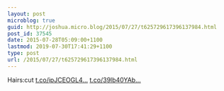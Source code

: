 ```yaml
---
layout: post
microblog: true
guid: http://joshua.micro.blog/2015/07/27/t625729617396137984.html
post_id: 37545
date: 2015-07-28T05:09:00+1100
lastmod: 2019-07-30T17:41:29+1100
type: post
url: /2015/07/27/t625729617396137984.html
---
```

Hairs:cut [t.co/ipJCEOGL4...](http://t.co/ipJCEOGL4s) [t.co/39lb40YAb...](http://t.co/39lb40YAbP)
